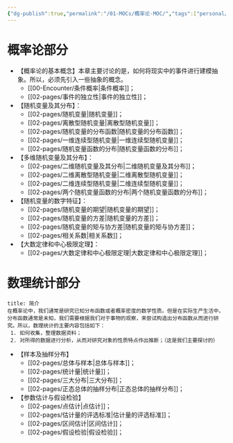 ```yaml
---
{"dg-publish":true,"permalink":"/01-MOCs/概率论-MOC/","tags":["personal/blog","概率论","MOC"]}
---
```


# 概率论部分
- 【概率论的基本概念】本章主要讨论的是，如何将现实中的事件进行建模抽象。所以，必须先引入一些抽象的概念。
	- [[00-Encounter/条件概率\|条件概率]]；
	- [[02-pages/事件的独立性\|事件的独立性]]；
- 【随机变量及其分布】：
	- [[02-pages/随机变量\|随机变量]]；
	- [[02-pages/离散型随机变量\|离散型随机变量]]；
	- [[02-pages/随机变量的分布函数\|随机变量的分布函数]]；
	- [[02-pages/一维连续型随机变量\|一维连续型随机变量]]；
	- [[02-pages/随机变量函数的分布\|随机变量函数的分布]]；
- 【多维随机变量及其分布】：
	- [[02-pages/二维随机变量及其分布\|二维随机变量及其分布]]；
	- [[02-pages/二维离散型随机变量\|二维离散型随机变量]]；
	- [[02-pages/二维连续型随机变量\|二维连续型随机变量]]；
	- [[02-pages/两个随机变量函数的分布\|两个随机变量函数的分布]]；
- 【随机变量的数字特征】：
	- [[02-pages/随机变量的期望\|随机变量的期望]]；
	- [[02-pages/随机变量的方差\|随机变量的方差]]；
	- [[02-pages/随机变量的矩与协方差\|随机变量的矩与协方差]]；
	- [[02-pages/相关系数\|相关系数]]；
- 【大数定律和中心极限定理】：
	- [[02-pages/大数定律和中心极限定理\|大数定律和中心极限定理]]；

# 数理统计部分
```ad-summary
title: 简介
在概率论中，我们通常是研究已知分布函数或者概率密度的数学性质。但是在实际生产生活中，分布函数通常是未知，我们需要根据我们对于事物的观察，来尝试构造出分布函数从而进行研究。所以，数理统计的主要内容包括如下：
 1. 如何收集，整理数据资料；
 2. 对所得的数据进行分析，从而对研究对象的性质特点作出推断；（这是我们主要探讨的）
```
- 【样本及抽样分布】
	- [[02-pages/总体与样本\|总体与样本]]；
	- [[02-pages/统计量\|统计量]]；
	- [[02-pages/三大分布\|三大分布]]；
	- [[02-pages/正态总体的抽样分布\|正态总体的抽样分布]]；
- 【参数估计与假设检验】
	- [[02-pages/点估计\|点估计]]；
	- [[02-pages/估计量的评选标准\|估计量的评选标准]]；
	- [[02-pages/区间估计\|区间估计]]；
	- [[02-pages/假设检验\|假设检验]]；